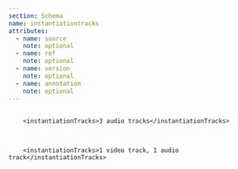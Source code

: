 ```yaml
---
section: Schema
name: instantiationtracks
attributes:
  - name: source
    note: optional
  - name: ref
    note: optional
  - name: version
    note: optional
  - name: annotation
    note: optional
---
```


<pre>
  <code>
    &lt;instantiationTracks&gt;3 audio tracks&lt;/instantiationTracks&gt;
  </code>
</pre>


<pre>
  <code>
    &lt;instantiationTracks&gt;1 video track, 1 audio track&lt;/instantiationTracks&gt;
  </code>
</pre>
